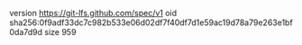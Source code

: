 version https://git-lfs.github.com/spec/v1
oid sha256:0f9adf33dc7c982b533e06d02df7f40df7d1e59ac19d78a79e263e1bf0da7d9d
size 959

